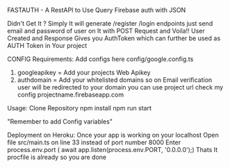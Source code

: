 FASTAUTH - A RestAPI to Use Query Firebase auth with JSON 

Didn't Get It ?
Simply It will generate /register /login endpoints just send email and password of user on It with POST Request and Voila!! 
User Created and Response Gives you AuthToken which can further be used as AUTH Token in Your project

CONFIG Requirements: Add configs here config/google.config.ts
1) googleapikey = Add your projects Web Apikey
2) authdomain = Add your whitelisted domains so on Email verification user will be redirected to your domain you can use 
                project url check my config projectname.firebaseapp.com 

Usage: 
Clone Repository
npm install
npm run start 

"Remember to add Config variables"

Deployment on Heroku:
Once your app is working on your localhost
Open file src/main.ts on line 33 instead of port number 8000 Enter process.env.port ( await app.listen(process.env.PORT, '0.0.0.0');)
Thats It procfile is already so you are done 